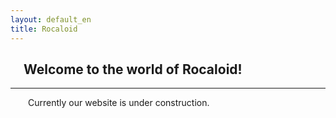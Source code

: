 ```yaml
---
layout: default_en
title: Rocaloid
---
```


&emsp;Welcome to the world of Rocaloid!
---

---

&emsp;&emsp;Currently our website is under construction.

